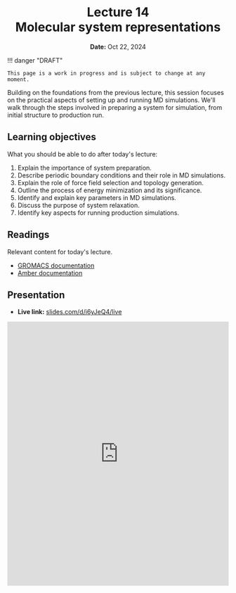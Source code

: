 <h1 align="center">
<b>Lecture 14</b><br>
Molecular system representations
</h1>
<p align="center">
<b>Date:</b> Oct 22, 2024
</p>

!!! danger "DRAFT"

    This page is a work in progress and is subject to change at any moment.

Building on the foundations from the previous lecture, this session focuses on the practical aspects of setting up and running MD simulations.
We'll walk through the steps involved in preparing a system for simulation, from initial structure to production run.

## Learning objectives

What you should be able to do after today's lecture:

1.  Explain the importance of system preparation.
2.  Describe periodic boundary conditions and their role in MD simulations.
3.  Explain the role of force field selection and topology generation.
4.  Outline the process of energy minimization and its significance.
5.  Identify and explain key parameters in MD simulations.
6.  Discuss the purpose of system relaxation.
7.  Identify key aspects for running production simulations.

## Readings

Relevant content for today's lecture.

-   [GROMACS documentation](https://manual.gromacs.org/current/index.html)
-   [Amber documentation](https://ambermd.org/index.php)

## Presentation

<!-- -   **View:** [slides.com/aalexmmaldonado/biosc1540-l14](https://slides.com/aalexmmaldonado/biosc1540-l14) -->
-   **Live link:** [slides.com/d/i6yJeQ4/live](https://slides.com/d/i6yJeQ4/live)
<!-- -   **Download:** [biosc1540-l14.pdf](/lectures/14/biosc1540-l14.pdf) -->

<iframe src="https://slides.com/aalexmmaldonado/biosc1540-l14/embed?byline=hidden&share=hidden" width="100%" height="600" title="BIOSC 1540: Lecture 14" scrolling="no" frameborder="0" webkitallowfullscreen mozallowfullscreen allowfullscreen></iframe>
